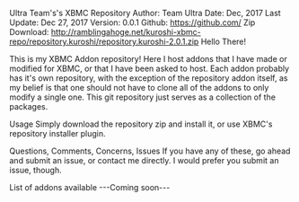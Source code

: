 Ultra Team's's XBMC Repository
Author:	Team Ultra
Date:	Dec, 2017
Last Update:	Dec 27, 2017
Version:	0.0.1
Github:	https://github.com/
Zip Download:	http://ramblingahoge.net/kuroshi-xbmc-repo/repository.kuroshi/repository.kuroshi-2.0.1.zip
Hello There!

This is my XBMC Addon repository! Here I host addons that I have made or modified for XBMC, or that I have been asked to host. Each addon probably has it's own repository, with the exception of the repository addon itself, as my belief is that one should not have to clone all of the addons to only modify a single one. This git repository just serves as a collection of the packages.

Usage
Simply download the repository zip and install it, or use XBMC's repository installer plugin.

Questions, Comments, Concerns, Issues
If you have any of these, go ahead and submit an issue, or contact me directly. I would prefer you submit an issue, though.

List of addons available
---Coming soon---
